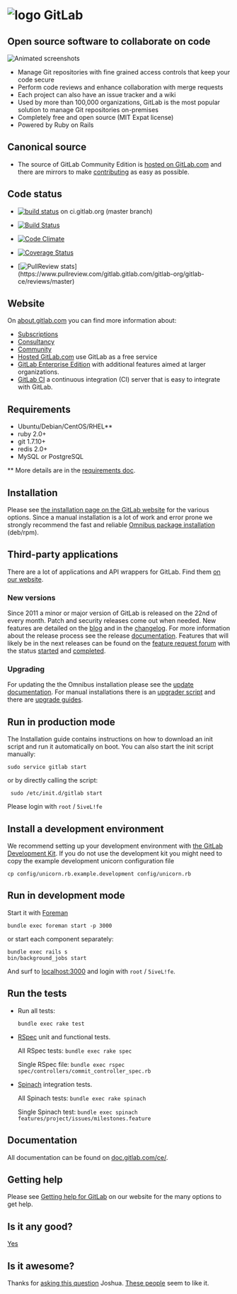 # ![logo](https://about.gitlab.com/images/gitlab_logo.png) GitLab

## Open source software to collaborate on code

![Animated screenshots](https://about.gitlab.com/images/animated/compiled.gif)

- Manage Git repositories with fine grained access controls that keep your code secure
- Perform code reviews and enhance collaboration with merge requests
- Each project can also have an issue tracker and a wiki
- Used by more than 100,000 organizations, GitLab is the most popular solution to manage Git repositories on-premises
- Completely free and open source (MIT Expat license)
- Powered by Ruby on Rails

## Canonical source

- The source of GitLab Community Edition is [hosted on GitLab.com](https://gitlab.com/gitlab-org/gitlab-ce/) and there are mirrors to make [contributing](CONTRIBUTING.md) as easy as possible.

## Code status

- [![build status](https://ci.gitlab.org/projects/1/status.png?ref=master)](https://ci.gitlab.org/projects/1?ref=master) on ci.gitlab.org (master branch)

- [![Build Status](https://semaphoreapp.com/api/v1/projects/2f1a5809-418b-4cc2-a1f4-819607579fe7/243338/badge.png)](https://semaphoreapp.com/gitlabhq/gitlabhq)

- [![Code Climate](https://codeclimate.com/github/gitlabhq/gitlabhq.svg)](https://codeclimate.com/github/gitlabhq/gitlabhq)

- [![Coverage Status](https://coveralls.io/repos/gitlabhq/gitlabhq/badge.png?branch=master)](https://coveralls.io/r/gitlabhq/gitlabhq?branch=master)

- [![PullReview stats](https://www.pullreview.com/gitlab/gitlab-org/gitlab-ce/badges/master.svg?)](https://www.pullreview.com/gitlab.gitlab.com/gitlab-org/gitlab-ce/reviews/master)

## Website

On [about.gitlab.com](https://about.gitlab.com/) you can find more information about:

- [Subscriptions](https://about.gitlab.com/subscription/)
- [Consultancy](https://about.gitlab.com/consultancy/)
- [Community](https://about.gitlab.com/community/)
- [Hosted GitLab.com](https://about.gitlab.com/gitlab-com/) use GitLab as a free service
- [GitLab Enterprise Edition](https://about.gitlab.com/gitlab-ee/) with additional features aimed at larger organizations.
- [GitLab CI](https://about.gitlab.com/gitlab-ci/) a continuous integration (CI) server that is easy to integrate with GitLab.

## Requirements

- Ubuntu/Debian/CentOS/RHEL**
- ruby 2.0+
- git 1.7.10+
- redis 2.0+
- MySQL or PostgreSQL

** More details are in the [requirements doc](doc/install/requirements.md).

## Installation

Please see [the installation page on the GitLab website](https://about.gitlab.com/installation/) for the various options.
Since a manual installation is a lot of work and error prone we strongly recommend the fast and reliable [Omnibus package installation](https://about.gitlab.com/downloads/) (deb/rpm).

## Third-party applications

There are a lot of applications and API wrappers for GitLab.
Find them [on our website](https://about.gitlab.com/applications/).

### New versions

Since 2011 a minor or major version of GitLab is released on the 22nd of every month. Patch and security releases come out when needed.  New features are detailed on the [blog](https://about.gitlab.com/blog/) and in the [changelog](CHANGELOG). For more information about the release process see the release [documentation](https://gitlab.com/gitlab-org/gitlab-ce/tree/master/doc/release). Features that will likely be in the next releases can be found on the [feature request forum](http://feedback.gitlab.com/forums/176466-general) with the status [started](http://feedback.gitlab.com/forums/176466-general/status/796456) and [completed](http://feedback.gitlab.com/forums/176466-general/status/796457).

### Upgrading

For updating the the Omnibus installation please see the [update documentation](https://gitlab.com/gitlab-org/omnibus-gitlab/blob/master/doc/update.md). For manual installations there is an [upgrader script](doc/update/upgrader.md) and there are [upgrade guides](doc/update).

## Run in production mode

The Installation guide contains instructions on how to download an init script and run it automatically on boot. You can also start the init script manually:

    sudo service gitlab start

or by directly calling the script:

     sudo /etc/init.d/gitlab start

Please login with `root` / `5iveL!fe`

## Install a development environment

We recommend setting up your development environment with [the GitLab Development Kit](https://gitlab.com/gitlab-org/gitlab-development-kit).
If you do not use the development kit you might need to copy the example development unicorn configuration file

    cp config/unicorn.rb.example.development config/unicorn.rb

## Run in development mode

Start it with [Foreman](https://github.com/ddollar/foreman)

    bundle exec foreman start -p 3000

or start each component separately:

    bundle exec rails s
    bin/background_jobs start

And surf to [localhost:3000](http://localhost:3000/) and login with `root` / `5iveL!fe`.

## Run the tests

-   Run all tests:

        bundle exec rake test

-   [RSpec](http://rspec.info/) unit and functional tests.

    All RSpec tests: `bundle exec rake spec`

    Single RSpec file: `bundle exec rspec spec/controllers/commit_controller_spec.rb`

-   [Spinach](https://github.com/codegram/spinach) integration tests.

    All Spinach tests: `bundle exec rake spinach`

    Single Spinach test: `bundle exec spinach features/project/issues/milestones.feature`

## Documentation

All documentation can be found on [doc.gitlab.com/ce/](http://doc.gitlab.com/ce/).

## Getting help

Please see [Getting help for GitLab](https://about.gitlab.com/getting-help/) on our website for the many options to get help.

## Is it any good?

[Yes](https://news.ycombinator.com/item?id=3067434)

## Is it awesome?

Thanks for [asking this question](https://twitter.com/supersloth/status/489462789384056832) Joshua.
[These people](https://twitter.com/gitlab/favorites) seem to like it.
